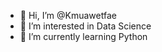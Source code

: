 - 👋 Hi, I’m @Kmuawetfae
- 👀 I’m interested in Data Science
- 🌱 I’m currently learning Python

<!---
Kmuawetfae/Kmuawetfae is a ✨ special ✨ repository because its `README.md` (this file) appears on your GitHub profile.
You can click the Preview link to take a look at your changes.
--->
